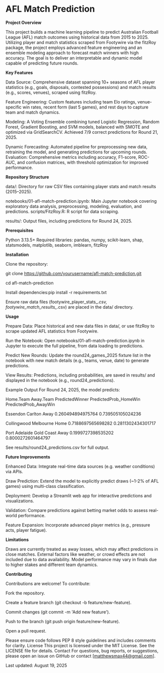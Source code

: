 # AFL Match Prediction

**Project Overview**

This project builds a machine learning pipeline to predict Australian Football League (AFL) match outcomes using historical data from 2015 to 2025. Utilizing player and match statistics scraped from Footywire via the fitzRoy package, the project employs advanced feature engineering and an ensemble modeling approach to forecast match winners with high accuracy. The goal is to deliver an interpretable and dynamic model capable of predicting future rounds.

**Key Features**

Data Source: Comprehensive dataset spanning 10+ seasons of AFL player statistics (e.g., goals, disposals, contested possessions) and match results (e.g., scores, venues), scraped using fitzRoy.

Feature Engineering: Custom features including team Elo ratings, venue-specific win rates, recent form (last 5 games), and rest days to capture team and match dynamics.

Modeling: A Voting Ensemble combining tuned Logistic Regression, Random Forest, Gradient Boosting, and SVM models, balanced with SMOTE and optimized via GridSearchCV. Achieved 7/9 correct predictions for Round 21, 2025.

Dynamic Forecasting: Automated pipeline for preprocessing new data, retraining the model, and generating predictions for upcoming rounds.
Evaluation: Comprehensive metrics including accuracy, F1-score, ROC-AUC, and confusion matrices, with threshold optimization for improved performance.

**Repository Structure**

data/: Directory for raw CSV files containing player stats and match results (2015–2025).

notebooks/01-afl-match-prediction.ipynb: Main Jupyter notebook covering exploratory data analysis, preprocessing, modeling, evaluation, and predictions.
scripts/FitzRoy.R: R script for data scraping.

results/: Output files, including predictions for Round 24, 2025.

**Prerequisites**

Python 3.13.5+
Required libraries: pandas, numpy, scikit-learn, shap, statsmodels, matplotlib, seaborn, imblearn, fitzRoy

**Installation**

Clone the repository: 

git clone https://github.com/yourusername/afl-match-prediction.git

cd afl-match-prediction

Install dependencies:pip install -r requirements.txt


Ensure raw data files (footywire_player_stats_*.csv, footywire_match_results_*.csv) are placed in the data/ directory.

**Usage**

Prepare Data: Place historical and new data files in data/, or use fitzRoy to scrape updated AFL statistics from Footywire.

Run the Notebook: Open notebooks/01-afl-match-prediction.ipynb in Jupyter to execute the full pipeline, from data loading to predictions.

Predict New Rounds: Update the round24_games_2025 fixture list in the notebook with new match details (e.g., teams, venue, date) to generate predictions.

View Results: Predictions, including probabilities, are saved in results/ and displayed in the notebook (e.g., round24_predictions).

Example Output
For Round 24, 2025, the model predicts:

Home.Team	Away.Team	PredictedWinner	PredictedProb_HomeWin	PredictedProb_AwayWin

Essendon	Carlton	Away	0.260494894975764	0.739505105024236

Collingwood	Melbourne	Home	0.7188697565698282	0.2811302434301717

Port Adelaide	Gold Coast	Away	0.1999727398535202	0.8000272601464797


See results/round24_predictions.csv for full output.

**Future Improvements**

Enhanced Data: Integrate real-time data sources (e.g. weather conditions) via APIs.

Draw Prediction: Extend the model to explicitly predict draws (~1-2% of AFL games) using multi-class classification.

Deployment: Develop a Streamlit web app for interactive predictions and visualizations.

Validation: Compare predictions against betting market odds to assess real-world performance.

Feature Expansion: Incorporate advanced player metrics (e.g., pressure acts, player fatigue).

**Limitations**

Draws are currently treated as away losses, which may affect predictions in close matches.
External factors like weather, or crowd effects are not included due to data availability.
Model performance may vary in finals due to higher stakes and different team dynamics.

**Contributing**

Contributions are welcome! 
To contribute:

Fork the repository.

Create a feature branch (git checkout -b feature/new-feature).

Commit changes (git commit -m 'Add new feature').

Push to the branch (git push origin feature/new-feature).

Open a pull request.

Please ensure code follows PEP 8 style guidelines and includes comments for clarity.
License
This project is licensed under the MIT License. See the LICENSE file for details.
Contact
For questions, bug reports, or suggestions, please open an issue on GitHub or contact [matthewsmax44@gmail.com].

Last updated: August 19, 2025
